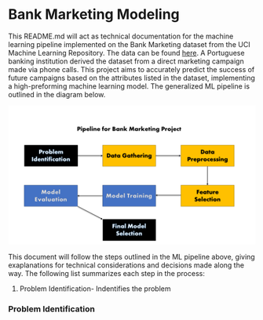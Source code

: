 # Bank Marketing Modeling

This README.md will act as technical documentation for the machine learning pipeline implemented on the Bank Marketing dataset from the UCI Machine Learning Repository. The data can be found [here](https://archive.ics.uci.edu/dataset/222/bank+marketing). A Portuguese banking institution derived the dataset from a direct marketing campaign made via phone calls. This project aims to accurately predict the success of future campaigns based on the attributes listed in the dataset, implementing a high-preforming machine learning model. The generalized ML pipeline is outlined in the diagram below.

![A generalized Machine Learning Pipeline for this project.](https://github.com/bigredbayes/BankMarketingModeling/blob/main/Bank_Marketing_Pipeline.png)

This document will follow the steps outlined in the ML pipeline above, giving exaplanations for technical considerations and decisions made along the way. The following list summarizes each step in the process:

1) Problem Identification- Indentifies the problem

### Problem Identification
